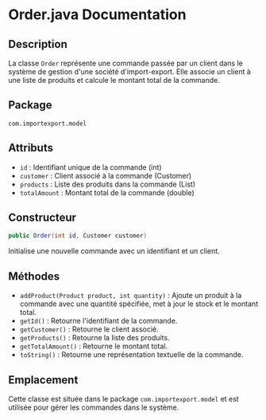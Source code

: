 # Order.java Documentation

## Description
La classe `Order` représente une commande passée par un client dans le système de gestion d'une société d'import-export. Elle associe un client à une liste de produits et calcule le montant total de la commande.

## Package
`com.importexport.model`

## Attributs
- `id` : Identifiant unique de la commande (int)
- `customer` : Client associé à la commande (Customer)
- `products` : Liste des produits dans la commande (List<Product>)
- `totalAmount` : Montant total de la commande (double)

## Constructeur
```java
public Order(int id, Customer customer)
```
Initialise une nouvelle commande avec un identifiant et un client.

## Méthodes
- `addProduct(Product product, int quantity)` : Ajoute un produit à la commande avec une quantité spécifiée, met à jour le stock et le montant total.
- `getId()` : Retourne l'identifiant de la commande.
- `getCustomer()` : Retourne le client associé.
- `getProducts()` : Retourne la liste des produits.
- `getTotalAmount()` : Retourne le montant total.
- `toString()` : Retourne une représentation textuelle de la commande.

## Emplacement
Cette classe est située dans le package `com.importexport.model` et est utilisée pour gérer les commandes dans le système.